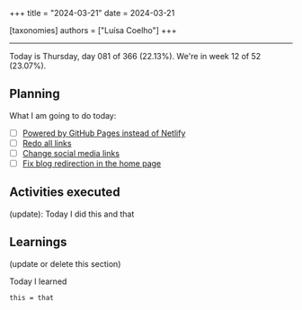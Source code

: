 +++
title = "2024-03-21"
date = 2024-03-21

[taxonomies]
authors = ["Luísa Coelho"]
+++

---

Today is Thursday, day 081 of 366 (22.13%). We're in week 12 of 52 (23.07%).

## Planning

What I am going to do today:

- [ ] [Powered by GitHub Pages instead of Netlify](https://github.com/OmnicodeSolutions/blog/issues/123)
- [ ] [Redo all links](https://github.com/OmnicodeSolutions/blog/issues/121)
- [ ] [Change social media links](https://github.com/OmnicodeSolutions/blog/issues/129)
- [ ] [Fix blog redirection in the home page](https://github.com/OmnicodeSolutions/blog/issues/130)

## Activities executed

(update): Today I did this and that

## Learnings

(update or delete this section)

Today I learned
```
this = that
```
